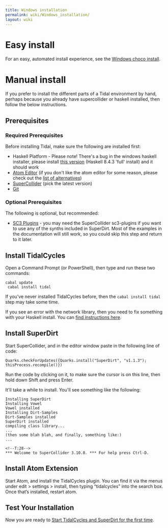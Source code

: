 ```yaml
---
title: Windows installation
permalink: wiki/Windows_installation/
layout: wiki
---
```


<translate>

# Easy install

For an easy, automated install experience, see the [Windows choco
install](/wiki/Windows_choco_install "wikilink").

# Manual install

If you prefer to install the different parts of a Tidal environment by
hand, perhaps because you already have supercollider or haskell
installed, then follow the below instructions.

## Prerequisites

### Required Prerequisites

Before installing Tidal, make sure the following are installed first:

-   Haskell Platform - Please note! There's a bug in the windows haskell
    installer, please install [this
    version](https://www.haskell.org/platform/download/8.4.3/HaskellPlatform-8.4.3-full-x86_64-setup.exe)
    (Haskell 8.4.3 'full' install) and it should work
-   [Atom Editor](https://atom.io/) (if you don't like the atom editor
    for some reason, please check out the [list of
    alternatives](/wiki/List_of_tidal_editors "wikilink"))
-   [SuperCollider](http://supercollider.github.io/download) (pick the
    latest version)
-   [Git](https://git-scm.com/)

### Optional Prerequisites

The following is optional, but recommended:

-   [SC3 Plugins](https://supercollider.github.io/sc3-plugins/) - you
    may need the SuperCollider sc3-plugins if you want to use any of the
    synths included in SuperDirt. Most of the examples in the
    documentation will still work, so you could skip this step and
    return to it later.

## Install TidalCycles

Open a Command Prompt (or PowerShell), then type and run these two
commands:

`cabal update`  
` cabal install tidal`

If you've never installed TidalCycles before, then the
`cabal install tidal` step may take some time.

If you see an error with the network library, then you need to fix
something with your Haskell install. You can [find instructions
here](https://forum.toplap.org/t/trouble-launching-tidal-in-atom/678/3).

## Install SuperDirt

Start SuperCollider, and in the editor window paste in the following
line of code:

    Quarks.checkForUpdates({Quarks.install("SuperDirt", "v1.1.3"); thisProcess.recompile()})

Run the code by clicking on it, to make sure the cursor is on this line,
then hold down Shift and press Enter.

It'll take a while to install. You'll see something like the following:

``` plaintext
Installing SuperDirt
Installing Vowel
Vowel installed
Installing Dirt-Samples
Dirt-Samples installed
SuperDirt installed
compiling class library...
...
(then some blah blah, and finally, something like:)
...

<!--T:28-->
*** Welcome to SuperCollider 3.10.0. *** For help press Ctrl-D.
```

## Install Atom Extension

Start Atom, and install the TidalCycles plugin. You can find it via the
menus under edit \> settings \> install, then typing “tidalcycles” into
the search box. Once that’s installed, restart atom.

## Test Your Installation

Now you are ready to [Start TidalCycles and SuperDirt for the first
time](/wiki/Start_tidalcycles_and_superdirt_for_the_first_time "wikilink").
</translate>
